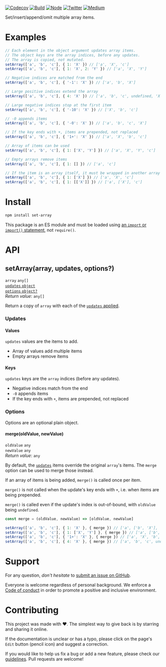 [![Codecov](https://img.shields.io/codecov/c/github/ehmicky/set-array.svg?label=tested&logo=codecov)](https://codecov.io/gh/ehmicky/set-array)
[![Build](https://github.com/ehmicky/set-array/workflows/Build/badge.svg)](https://github.com/ehmicky/set-array/actions)
[![Node](https://img.shields.io/node/v/set-array.svg?logo=node.js)](https://www.npmjs.com/package/set-array)
[![Twitter](https://img.shields.io/badge/%E2%80%8B-twitter-4cc61e.svg?logo=twitter)](https://twitter.com/intent/follow?screen_name=ehmicky)
[![Medium](https://img.shields.io/badge/%E2%80%8B-medium-4cc61e.svg?logo=medium)](https://medium.com/@ehmicky)

Set/insert/append/omit multiple array items.

# Examples

```js
// Each element in the object argument updates array items.
// The object keys are the array indices, before any updates.
// The array is copied, not mutated.
setArray(['a', 'b', 'c'], { 1: 'X' }) // ['a', 'X', 'c']
setArray(['a', 'b', 'c'], { 1: 'X', 2: 'Y' }) // ['a', 'X', 'Y']

// Negative indices are matched from the end
setArray(['a', 'b', 'c'], { '-1': 'X' }) // ['a', 'b', 'X']

// Large positive indices extend the array
setArray(['a', 'b', 'c'], { 4: 'X' }) // ['a', 'b', 'c', undefined, 'X']

// Large negative indices stop at the first item
setArray(['a', 'b', 'c'], { '-10': 'X' }) // ['X', 'b', 'c']

// -0 appends items
setArray(['a', 'b', 'c'], { '-0': 'X' }) // ['a', 'b', 'c', 'X']

// If the key ends with +, items are prepended, not replaced
setArray(['a', 'b', 'c'], { '1+': 'X' }) // ['a', 'X', 'b', 'c']

// Array of items can be used
setArray(['a', 'b', 'c'], { 1: ['X', 'Y'] }) // ['a', 'X', 'Y', 'c']

// Empty arrays remove items
setArray(['a', 'b', 'c'], { 1: [] }) // ['a', 'c']

// If the item is an array itself, it must be wrapped in another array
setArray(['a', 'b', 'c'], { 1: ['X'] }) // ['a', 'X', 'c']
setArray(['a', 'b', 'c'], { 1: [['X']] }) // ['a', ['X'], 'c']
```

# Install

```bash
npm install set-array
```

This package is an ES module and must be loaded using
[an `import` or `import()` statement](https://gist.github.com/sindresorhus/a39789f98801d908bbc7ff3ecc99d99c),
not `require()`.

# API

## setArray(array, updates, options?)

`array` `any[]`\
[`updates` `object`](#updates)\
[`options` `object?`](#options)\
_Return value_: `any[]`

Return a copy of `array` with each of the [`updates` applied](#updates).

### Updates

#### Values

`updates` values are the items to add.

- Array of values add multiple items
- Empty arrays remove items

#### Keys

`updates` keys are the `array` indices (before any updates).

- Negative indices match from the end
- `-0` appends items
- If the key ends with `+`, items are prepended, not replaced

### Options

Options are an optional plain object.

#### merge(oldValue, newValue)

`oldValue` `any`\
`newValue` `any`\
_Return value_: `any`

By default, the [`updates`](#updates) items override the original `array`'s
items. The `merge` option can be used to merge those instead.

If an array of items is being added, `merge()` is called once per item.

`merge()` is not called when the update's key ends with `+`, i.e. when items are
being prepended.

`merge()` is called even if the update's index is out-of-bound, with `oldValue`
being `undefined`.

```js
const merge = (oldValue, newValue) => [oldValue, newValue]

setArray(['a', 'b', 'c'], { 1: 'X' }, { merge }) // ['a', ['b', 'X'], 'c']
setArray(['a', 'b', 'c'], { 1: ['X', 'Y'] }, { merge }) // ['a', ['b', 'X'], ['b', 'Y'], 'c']
setArray(['a', 'b', 'c'], { '1+': 'X' }, { merge }) // ['a', 'X', 'b', 'c']
setArray(['a', 'b', 'c'], { 4: 'X' }, { merge }) // ['a', 'b', 'c', undefined, [undefined, 'X']]
```

# Support

For any question, _don't hesitate_ to [submit an issue on GitHub](../../issues).

Everyone is welcome regardless of personal background. We enforce a
[Code of conduct](CODE_OF_CONDUCT.md) in order to promote a positive and
inclusive environment.

# Contributing

This project was made with ❤️. The simplest way to give back is by starring and
sharing it online.

If the documentation is unclear or has a typo, please click on the page's `Edit`
button (pencil icon) and suggest a correction.

If you would like to help us fix a bug or add a new feature, please check our
[guidelines](CONTRIBUTING.md). Pull requests are welcome!

<!-- Thanks go to our wonderful contributors: -->

<!-- ALL-CONTRIBUTORS-LIST:START -->
<!-- prettier-ignore -->
<!--
<table><tr><td align="center"><a href="https://twitter.com/ehmicky"><img src="https://avatars2.githubusercontent.com/u/8136211?v=4" width="100px;" alt="ehmicky"/><br /><sub><b>ehmicky</b></sub></a><br /><a href="https://github.com/ehmicky/set-array/commits?author=ehmicky" title="Code">💻</a> <a href="#design-ehmicky" title="Design">🎨</a> <a href="#ideas-ehmicky" title="Ideas, Planning, & Feedback">🤔</a> <a href="https://github.com/ehmicky/set-array/commits?author=ehmicky" title="Documentation">📖</a></td></tr></table>
 -->
<!-- ALL-CONTRIBUTORS-LIST:END -->
